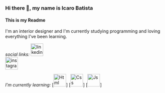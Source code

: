 ### Hi there 👋, my name is Icaro Batista
#### This is my Readme
I'm an interior designer and I'm currently studying programming and loving everything I've been learning.

*social links:*
[<img src='[https://cdn.jsdelivr.net/npm/simple-icons@3.0.1/icons/linkedin.svg](https://img.shields.io/badge/LinkedIn-0077B5?style=for-the-badge&logo=linkedin&logoColor=white)' alt='linkedin' height='40'>](https://www.linkedin.com/in/ibaptiista/)  
[<img src='[https://img.shields.io/badge/Instagram-E4405F?style=for-the-badge&logo=instagram&logoColor=white)' alt='instagram' height='40'>](https://www.instagram.com/ibaptiista/)

*I’m currently learning:*
[<img src='[https://img.shields.io/badge/HTML5-E34F26?style=for-the-badge&logo=html5&logoColor=white)' alt='Html' height='40'>]
[<img src='[https://img.shields.io/badge/CSS3-1572B6?style=for-the-badge&logo=css3&logoColor=white)' alt='Css' height='40'>]
[<img src='[https://img.shields.io/badge/JavaScript-323330?style=for-the-badge&logo=javascript&logoColor=F7DF1E)' alt='Js' height='40'>]
<!---
ibaptiista/ibaptiista is a ✨ special ✨ repository because its `README.md` (this file) appears on your GitHub profile.
You can click the Preview link to take a look at your changes.
--->
